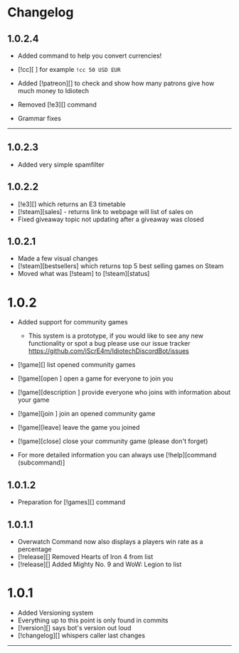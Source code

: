Changelog
=========

1.0.2.4
-------
* Added command to help you convert currencies! 
* [!cc][<number> <from> <to>] for example `!cc 50 USD EUR`

* Added [!patreon][] to check and show how many patrons give how much money to Idiotech 
* Removed [!e3][] command
* Grammar fixes
_____

1.0.2.3
-------
* Added very simple spamfilter

1.0.2.2
-------
* [!e3][] which returns an E3 timetable
* [!steam][sales] - returns link to webpage will list of sales on
* Fixed giveaway topic not updating after a giveaway was closed

1.0.2.1
-------
* Made a few visual changes
* [!steam][bestsellers] which returns top 5 best selling games on Steam
* Moved what was [!steam] to [!steam][status]

1.0.2
=====

* Added support for community games
    * This system is a prototype, if you would like to see any new functionality or spot a bug please use our issue tracker
     https://github.com/iScrE4m/IdiotechDiscordBot/issues

* [!game][]                             list opened community games
* [!game][open <gamename>]                         open a game for everyone to join you
* [!game][description <description>]    provide everyone who joins with information about your game
* [!game][join <gamename>]              join an opened community game
* [!game][leave]                        leave the game you joined
* [!game][close]                        close your community game (please don't forget)
* For more detailed information you can always use [!help][command (subcommand)]

1.0.1.2
-------
* Preparation for [!games][] command

1.0.1.1
-------
* Overwatch Command now also displays a players win rate as a percentage
* [!release][] Removed Hearts of Iron 4  from list
* [!release][] Added Mighty No. 9 and WoW: Legion to list

1.0.1
=====
* Added Versioning system
* Everything up to this point is only found in commits
* [!version][] says bot's version out loud
* [!changelog][] whispers caller last changes
** **